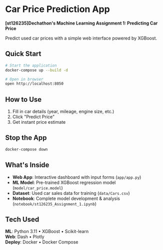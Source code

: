 # Car Price Prediction App
**[st126235]Dechathon's Machine Learning Assignment 1: Predicting Car Price**

Predict used car prices with a simple web interface powered by XGBoost.

## Quick Start

```bash
# Start the application
docker-compose up --build -d

# Open in browser
open http://localhost:8050
```

## How to Use

1. Fill in car details (year, mileage, engine size, etc.)
2. Click "Predict Price"
3. Get instant price estimate

## Stop the App

```bash
docker-compose down
```

## What's Inside

- **Web App**: Interactive dashboard with input forms (`app/app.py`)
- **ML Model**: Pre-trained XGBoost regression model (`model/car_price.model`)
- **Dataset**: Used car sales data for training (`data/Cars.csv`)
- **Notebook**: Complete model development & analysis (`notebook/st126235_Assignment_1.ipynb`)

## Tech Used

**ML**: Python 3.11 • XGBoost • Scikit-learn  
**Web**: Dash • Plotly  
**Deploy**: Docker • Docker Compose
